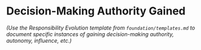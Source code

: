 # Decision-Making Authority Gained

*(Use the Responsibility Evolution template from `foundation/templates.md` to document specific instances of gaining decision-making authority, autonomy, influence, etc.)*
